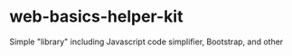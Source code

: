 # web-basics-helper-kit
Simple "library" including Javascript code simplifier, Bootstrap, and other
